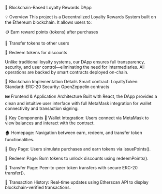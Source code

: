 🎁 Blockchain-Based Loyalty Rewards DApp

💡 Overview
This project is a Decentralized Loyalty Rewards System built on the Ethereum blockchain. It allows users to:

🪙 Earn reward points (tokens) after purchases

🔁 Transfer tokens to other users

💸 Redeem tokens for discounts

Unlike traditional loyalty systems, our DApp ensures full transparency, security, and user control—eliminating the need for intermediaries. All operations are backed by smart contracts deployed on-chain.

🔐 Blockchain Implementation Details
Smart contract: LoyaltyToken
Standard: ERC-20
Security: OpenZeppelin contracts

🖼️ Frontend & Application Architecture
Built with React, the DApp provides a clean and intuitive user interface with full MetaMask integration for wallet connectivity and transaction signing.

🔧 Key Components
🔐 Wallet Integration: Users connect via MetaMask to view balances and interact with the contract.

🏠 Homepage: Navigation between earn, redeem, and transfer token functionalities.

🛒 Buy Page: Users simulate purchases and earn tokens via issuePoints().

🎁 Redeem Page: Burn tokens to unlock discounts using redeemPoints().

🔄 Transfer Page: Peer-to-peer token transfers with secure ERC-20 transfer().

📜 Transaction History: Real-time updates using Etherscan API to display blockchain-verified transactions.
